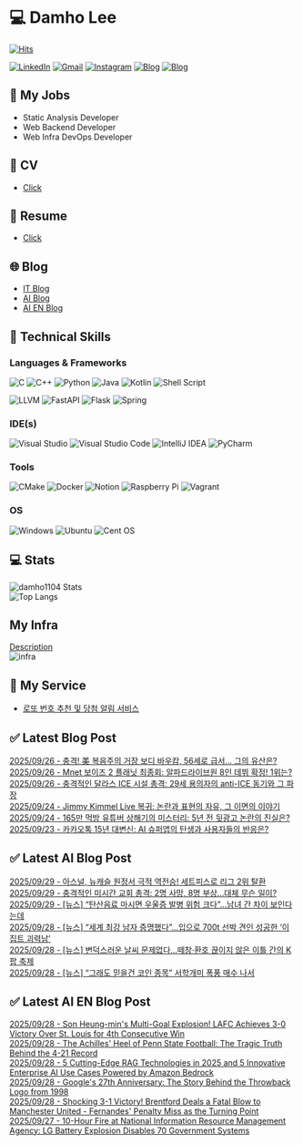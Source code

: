 
# 💻 Damho Lee

[![Hits](https://hits.seeyoufarm.com/api/count/incr/badge.svg?url=https%3A%2F%2Fgithub.com%2Fdamho1104&count_bg=%233D9CC8&title_bg=%23555555&icon=&icon_color=%23E7E7E7&title=hits&edge_flat=false)](https://hits.seeyoufarm.com)  

[![LinkedIn](https://img.shields.io/badge/Linkedin-%230077B5.svg?style=flat&logo=linkedin&logoColor=white)](https://www.linkedin.com/in/damho1104/)
[![Gmail](https://img.shields.io/badge/Gmail-D14836?style=flat&logo=gmail&logoColor=white)](mailto:damho1104@gmail.com)
[![Instagram](https://img.shields.io/badge/Instargram-%23E4405F.svg?style=flat&logo=Instagram&logoColor=white)](https://www.instagram.com/damho1104/)
[![Blog](https://img.shields.io/badge/Blog-%23000000.svg?style=flat&logo=Tistory&logoColor=white)](https://dmomo.co.kr/)
[![Blog](https://img.shields.io/badge/Blog-%23000000.svg?style=flat&logo=WordPress&logoColor=white)](https://blog.ai.dmomo.co.kr/)

## 📃 My Jobs
- Static Analysis Developer
- Web Backend Developer
- Web Infra DevOps Developer

## 📰 CV
- [Click](https://resume.dmomo.net/damho.lee/resume)  

## 📘 Resume
- [Click](https://damho1104.notion.site/8af3191b9815406d95708d9a0cea5a9e)  

## 🌐 Blog
- [IT Blog](https://dmomo.co.kr/)
- [AI Blog](https://blog.ai.dmomo.co.kr/)
- [AI EN Blog](https://ai.trend.dmomo.co.kr/)

## 💪 Technical Skills
### Languages & Frameworks
![C](https://img.shields.io/badge/c-%2300599C.svg?style=flat&logo=c&logoColor=white)
![C++](https://img.shields.io/badge/c++-%2300599C.svg?style=flat&logo=c%2B%2B&logoColor=white)
![Python](https://img.shields.io/badge/Python-3776AB.svg?&style=flat&logo=Python&logoColor=white)
![Java](https://img.shields.io/badge/java-%23ED8B00.svg?style=flat&logo=openjdk&logoColor=white)
![Kotlin](https://img.shields.io/badge/Kotlin-%237F52FF.svg?style=flat&logo=Kotlin&logoColor=white)
![Shell Script](https://img.shields.io/badge/Shell_script-%23121011.svg?style=flat&logo=gnu-bash&logoColor=white)  
  
![LLVM](https://img.shields.io/badge/LLVM/Clang-000B1D.svg?&style=flat&logo=LLVM&logoColor=white)
![FastAPI](https://img.shields.io/badge/FastAPI-005571?style=flat&logo=fastapi)
![Flask](https://img.shields.io/badge/Flask-%23000.svg?style=flat&logo=flask&logoColor=white)
![Spring](https://img.shields.io/badge/Springboot-%236DB33F.svg?style=flat&logo=spring&logoColor=white)
  
  
### IDE(s)
![Visual Studio](https://img.shields.io/badge/Visual%20Studio-5C2D91.svg?style=flat&logo=visual-studio&logoColor=white) 
![Visual Studio Code](https://img.shields.io/badge/Visual%20Studio%20Code-0078d7.svg?style=flat&logo=visual-studio-code&logoColor=white)
![IntelliJ IDEA](https://img.shields.io/badge/IntelliJIDEA-000000.svg?style=flat&logo=intellij-idea&logoColor=white) 
![PyCharm](https://img.shields.io/badge/PyCharm-143?style=flat&logo=pycharm&logoColor=black&color=black&labelColor=green) 


### Tools
![CMake](https://img.shields.io/badge/CMake-%23008FBA.svg?style=flat&logo=cmake&logoColor=white)
![Docker](https://img.shields.io/badge/docker-%230db7ed.svg?style=flat&logo=docker&logoColor=white)
![Notion](https://img.shields.io/badge/Notion-%23000000.svg?style=flat&logo=notion&logoColor=white)
![Raspberry Pi](https://img.shields.io/badge/-RaspberryPi-C51A4A?style=flat&logo=Raspberry-Pi)
![Vagrant](https://img.shields.io/badge/Vagrant-%231563FF.svg?style=flat&logo=vagrant&logoColor=white)


### OS
![Windows](https://img.shields.io/badge/Windows-0078D6?style=flat&logo=windows&logoColor=white)
![Ubuntu](https://img.shields.io/badge/Ubuntu-E95420?style=flat&logo=ubuntu&logoColor=white)
![Cent OS](https://img.shields.io/badge/Cent%20OS-002260?style=flat&logo=centos&logoColor=F0F0F0)


## :computer: Stats
![damho1104 Stats](https://github-readme-stats.vercel.app/api?username=damho1104&hide=issues&show_icons=true&show=prs_merged,prs_merged_percentage&theme=chartreuse-dark)  
![Top Langs](https://github-readme-stats.vercel.app/api/top-langs/?username=damho1104&layout=compact&theme=chartreuse-dark)


## My Infra
[Description](https://dmomo.co.kr/444)  
![infra](https://nextcloud.dmomo.net/apps/files_sharing/publicpreview/EtWDB9RaEXyf4FT?file=/&fileId=142416&x=6016&y=3384&a=true&etag=eee0bc0c4308201c786211582fdbc678)  





## 📣 My Service
- [로또 번호 추천 및 당첨 알림 서비스](https://lotto.dmomo.co.kr/)  


## ✅ Latest Blog Post

[2025/09/26 - 충격! 美 복음주의 거장 보디 바우캄, 56세로 급서... 그의 유산은?](https://dmomo.co.kr/719) <br/>
[2025/09/26 - Mnet 보이즈 2 플래닛 최종회: 알파드라이브원 8인 데뷔 확정! 1위는?](https://dmomo.co.kr/718) <br/>
[2025/09/26 - 충격적인 달라스 ICE 시설 총격: 29세 용의자의 anti-ICE 동기와 그 파장](https://dmomo.co.kr/717) <br/>
[2025/09/24 - Jimmy Kimmel Live 복귀: 논란과 표현의 자유, 그 이면의 이야기](https://dmomo.co.kr/716) <br/>
[2025/09/24 - 165만 먹방 유튜버 상해기의 미스터리: 5년 전 뒷광고 논란의 진실은?](https://dmomo.co.kr/715) <br/>
[2025/09/23 - 카카오톡 15년 대변신: AI 슈퍼앱의 탄생과 사용자들의 반응은?](https://dmomo.co.kr/714) <br/>

## ✅ Latest AI Blog Post
[2025/09/29 - 아스널, 뉴캐슬 원정서 극적 역전승! 세트피스로 리그 2위 탈환](https://blog.ai.dmomo.co.kr/trend/11000) <br/>
[2025/09/29 - 충격적인 미시간 교회 총격: 2명 사망, 8명 부상…대체 무슨 일이?](https://blog.ai.dmomo.co.kr/trend/10999) <br/>
[2025/09/29 - [뉴스] “탄산음료 마시면 우울증 발병 위험 크다”…남녀 간 차이 보인다는데](https://blog.ai.dmomo.co.kr/news/10994) <br/>
[2025/09/28 - [뉴스] “세계 최강 남자 증명했다”…입으로 700t 선박 견인 성공한 ‘이집트 괴력남’](https://blog.ai.dmomo.co.kr/news/10991) <br/>
[2025/09/28 - [뉴스] 변덕스러운 날씨 문제없다…떼창·환호 끊이지 않은 이틀 간의 K팝 축제](https://blog.ai.dmomo.co.kr/news/10988) <br/>
[2025/09/28 - [뉴스] “그래도 믿을건 코인 종목” 서학개미 폭풍 매수 나서](https://blog.ai.dmomo.co.kr/news/10985) <br/>

## ✅ Latest AI EN Blog Post
[2025/09/28 - Son Heung-min's Multi-Goal Explosion! LAFC Achieves 3-0 Victory Over St. Louis for 4th Consecutive Win](https://ai.trend.dmomo.co.kr/2025/09/son-heung-mins-multi-goal-explosion.html) <br/>
[2025/09/28 - The Achilles' Heel of Penn State Football: The Tragic Truth Behind the 4-21 Record](https://ai.trend.dmomo.co.kr/2025/09/the-achilles-heel-of-penn-state.html) <br/>
[2025/09/28 - 5 Cutting-Edge RAG Technologies in 2025 and 5 Innovative Enterprise AI Use Cases Powered by Amazon Bedrock](https://ai.trend.dmomo.co.kr/2025/09/5-cutting-edge-rag-technologies-in-2025.html) <br/>
[2025/09/28 - Google's 27th Anniversary: The Story Behind the Throwback Logo from 1998](https://ai.trend.dmomo.co.kr/2025/09/googles-27th-anniversary-story-behind.html) <br/>
[2025/09/28 - Shocking 3-1 Victory! Brentford Deals a Fatal Blow to Manchester United - Fernandes' Penalty Miss as the Turning Point](https://ai.trend.dmomo.co.kr/2025/09/shocking-3-1-victory-brentford-deals.html) <br/>
[2025/09/27 - 10-Hour Fire at National Information Resource Management Agency: LG Battery Explosion Disables 70 Government Systems](https://ai.trend.dmomo.co.kr/2025/09/10-hour-fire-at-national-information.html) <br/>
